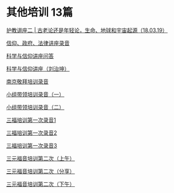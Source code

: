 # 其他培训    13篇

<a href="/node/23315">护教讲座二 | 古老论还是年轻论，生命、地球和宇宙起源（18.03.19）</a>

<a href="/node/21583">信仰、政府、法律讲座录音</a>

<a href="/node/18480">科学与信仰讲座问答</a>

<a href="/node/18479">科学与信仰讲座（刘治坤）</a>

<a href="/node/12351">南京敬拜培训录音</a>

<a href="/node/12333">小组带领培训录音（一）</a>

<a href="/node/12331">小组带领培训录音（二）</a>

<a href="/node/12212">三福培训第一次录音1</a>

<a href="/node/12211">三福培训第一次录音2</a>

<a href="/node/12210">三福培训第一次录音3</a>

<a href="/node/12205">三元福音培训第二次（上午）</a>

<a href="/node/12204">三元福音培训第二次（分享）</a>

<a href="/node/12203">三元福音培训第二次（下午）</a>